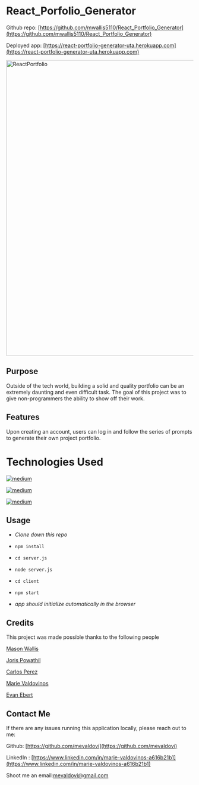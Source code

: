 # React_Porfolio_Generator

Github repo: [https://github.com/mwallis5110/React_Portfolio_Generator](https://github.com/mwallis5110/React_Portfolio_Generator)  


Deployed app: [https://react-portfolio-generator-uta.herokuapp.com](https://react-portfolio-generator-uta.herokuapp.com)


<img width="793" alt="ReactPortfolio" src="https://user-images.githubusercontent.com/83307023/135495359-85d0eaf8-3eb9-442a-98ed-b461c127a66c.PNG">



## Purpose  

Outside of the tech world, building a solid and quality portfolio can be an extremely daunting and even difficult task. The goal of this project was to give non-programmers the ability to show off their work.

## Features 
Upon creating an account, users can log in and follow the series of prompts to generate their own project portfolio.

# Technologies Used

 [<img alt="medium" src="https://img.shields.io/badge/React-20232A?style=for-the-badge&logo=react&logoColor=61DAFB" />](https://reactjs.org/docs/getting-started.html)
 
[<img alt="medium" src="https://img.shields.io/badge/Apollo%20GraphQL-311C87?&style=for-the-badge&logo=Apollo%20GraphQL&logoColor=white" />](https://graphql.org/learn)

[<img alt="medium" src="https://img.shields.io/badge/Bootstrap-563D7C?style=for-the-badge&logo=bootstrap&logoColor=white" />](https://getbootstrap.com/docs/4.1/getting-started/introduction)


 ## Usage
 
 - _Clone down this repo_

 - `npm install`
 
 - `cd server.js`
 
 - `node server.js`
 
 - `cd client`
 
 - `npm start`
 
 - _app should initialize automatically in the browser_

## Credits

This project was made possible thanks to the following people


[Mason Wallis](https://github.com/mwallis5110)


[Joris Powathil](https://github.com/jorropowathil)


[Carlos Perez](https://github.com/cperezba)


[Marie Valdovinos](https://github.com/mevaldovi)


[Evan Ebert](https://github.com/evan-ebert17)

## Contact Me
If there are any issues running this application locally, please reach out to me:

Github: [https://github.com/mevaldovi](https://github.com/mevaldovi)

LinkedIn : [https://www.linkedin.com/in/marie-valdovinos-a616b21b1](https://www.linkedin.com/in/marie-valdovinos-a616b21b1)


Shoot me an email:[mevaldovi@gmail.com](mailto:mevaldovi@gmail.com)
